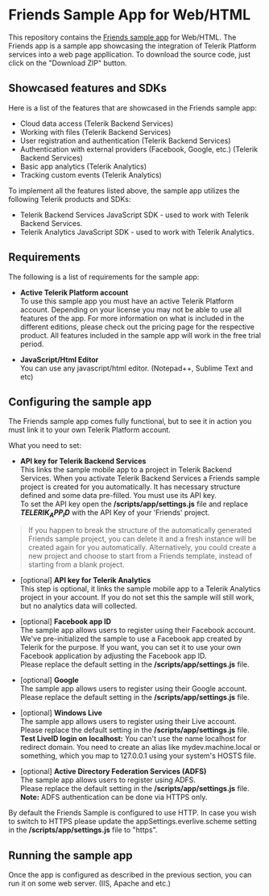 Friends Sample App for Web/HTML
=============================
This repository contains the [Friends sample app](http://docs.telerik.com/platform/backend-services/samples/friends/friends-sample) for Web/HTML. The Friends app is a sample app showcasing the integration of Telerik Platform services into a web page appllication. To download the source code, just click on the "Download ZIP" button.

## Showcased features and SDKs

Here is a list of the features that are showcased in the Friends sample app:

- Cloud data access (Telerik Backend Services)
- Working with files (Telerik Backend Services)
- User registration and authentication (Telerik Backend Services)
- Authentication with external providers (Facebook, Google, etc.) (Telerik Backend Services)
- Basic app analytics (Telerik Analytics)
- Tracking custom events (Telerik Analytics)

To implement all the features listed above, the sample app utilizes the following Telerik products and SDKs:

- Telerik Backend Services JavaScript SDK - used to work with Telerik Backend Services.
- Telerik Analytics JavaScript SDK - used to work with Telerik Analytics.

## Requirements  

The following is a list of requirements for the sample app:

- **Active Telerik Platform account**  
To use this sample app you must have an active Telerik Platform account. Depending on your license you may not be able to use all features of the app. For more information on what is included in the different editions, please check out the pricing page for the respective product. All features included in the sample app will work in the free trial period.

- **JavaScript/Html Editor**  
You can use any javascript/html editor. (Notepad++, Sublime Text and etc)

## Configuring the sample app
The Friends sample app comes fully functional, but to see it in action you must link it to your own Telerik Platform account.

What you need to set:

- **API key for Telerik Backend Services**  
This links the sample mobile app to a project in Telerik Backend Services. When you activate Telerik Backend Services a Friends sample project is created for you automatically. It has necessary structure defined and some data pre-filled. You must use its API key.  
To set the API key open the **/scripts/app/settings.js** file and replace **$TELERIK_APP_ID$** with the API Key of your 'Friends' project.
> If you happen to break the structure of the automatically generated Friends sample project, you can delete it and a fresh instance will be created again for you automatically. Alternatively, you could create a new project and choose to start from a Friends template, instead of starting from a blank project.

- [optional] **API key for Telerik Analytics**  
This step is optional, it links the sample mobile app to a Telerik Analytics project in your account. If you do not set this the sample will still work, but no analytics data will collected.

- [optional] **Facebook app ID**  
The sample app allows users to register using their Facebook account. We've pre-initialized the sample to use a Facebook app created by Telerik for the purpose. If you want, you can set it to use your own Facebook application by adjusting the Facebook app ID.  
Please replace the default setting in the **/scripts/app/settings.js** file.

- [optional] **Google**  
The sample app allows users to register using their Google account.  
Please replace the default setting in the **/scripts/app/settings.js** file.

- [optional] **Windows Live**  
The sample app allows users to register using their Live account.  
Please replace the default setting in the **/scripts/app/settings.js** file.  
**Test LiveID login on localhost:** You can't use the name localhost for redirect domain. You need to create an alias like mydev.machine.local or something, which you map to 127.0.0.1 using your system's HOSTS file.

- [optional] **Active Directory Federation Services (ADFS)**  
The sample app allows users to register using ADFS.  
Please replace the default setting in the **/scripts/app/settings.js** file.  
**Note:** ADFS authentication can be done via HTTPS only.

By default the Friends Sample is configured to use HTTP. In case you wish to switch to HTTPS please update the appSettings.everlive.scheme setting in the **/scripts/app/settings.js** file to "https".

## Running the sample app
Once the app is configured as described in the previous section, you can run it on some web server. (IIS, Apache and etc.)
